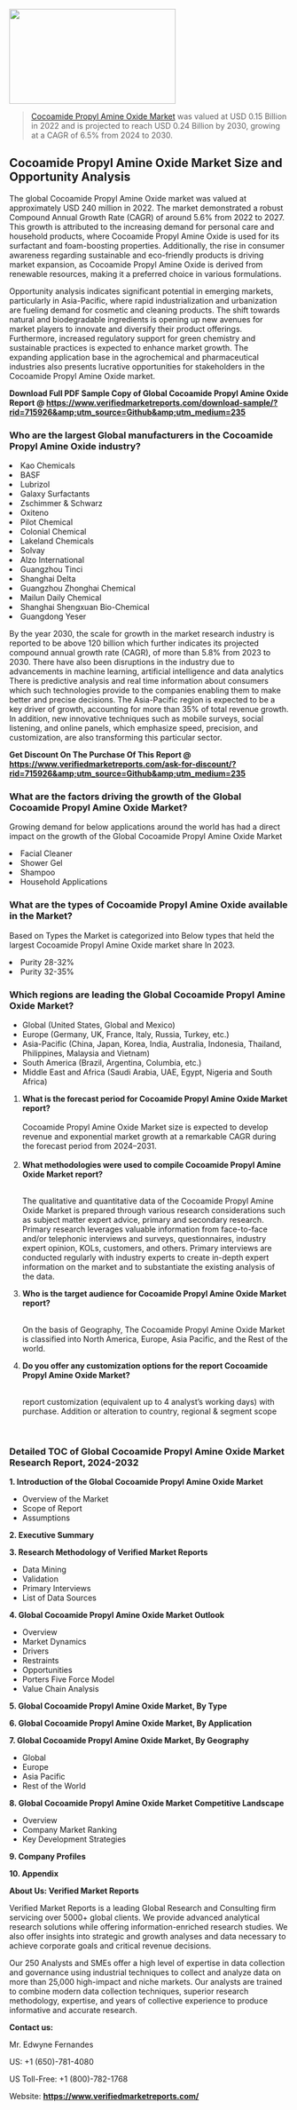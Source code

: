 <img src="https://ffe5etoiles.com/wp-content/uploads/2024/12/MST1-300x171.png" alt="" width="300" height="171" class="alignnone size-medium wp-image-20088" /><blockquote><p><p><a href="https://www.verifiedmarketreports.com/download-sample/?rid=715926&utm_source=Github&utm_medium=235" target="_blank">Cocoamide Propyl Amine Oxide Market</a> was valued at USD 0.15 Billion in 2022 and is projected to reach USD 0.24 Billion by 2030, growing at a CAGR of 6.5% from 2024 to 2030.</p></blockquote><p><h2>Cocoamide Propyl Amine Oxide Market Size and Opportunity Analysis</h2> <p>The global Cocoamide Propyl Amine Oxide market was valued at approximately USD 240 million in 2022. The market demonstrated a robust Compound Annual Growth Rate (CAGR) of around 5.6% from 2022 to 2027. This growth is attributed to the increasing demand for personal care and household products, where Cocoamide Propyl Amine Oxide is used for its surfactant and foam-boosting properties. Additionally, the rise in consumer awareness regarding sustainable and eco-friendly products is driving market expansion, as Cocoamide Propyl Amine Oxide is derived from renewable resources, making it a preferred choice in various formulations.</p> <p>Opportunity analysis indicates significant potential in emerging markets, particularly in Asia-Pacific, where rapid industrialization and urbanization are fueling demand for cosmetic and cleaning products. The shift towards natural and biodegradable ingredients is opening up new avenues for market players to innovate and diversify their product offerings. Furthermore, increased regulatory support for green chemistry and sustainable practices is expected to enhance market growth. The expanding application base in the agrochemical and pharmaceutical industries also presents lucrative opportunities for stakeholders in the Cocoamide Propyl Amine Oxide market.</p> </p><p class=""><strong>Download Full PDF Sample Copy of Global Cocoamide Propyl Amine Oxide Report @ <a href="https://www.verifiedmarketreports.com/download-sample/?rid=715926&amp;utm_source=Github&amp;utm_medium=235" target="_blank">https://www.verifiedmarketreports.com/download-sample/?rid=715926&amp;utm_source=Github&amp;utm_medium=235</a></strong></p><h3 id="" class="">Who are the largest Global manufacturers in the Cocoamide Propyl Amine Oxide industry?</h3><p><li>Kao Chemicals</li><li> BASF</li><li> Lubrizol</li><li> Galaxy Surfactants</li><li> Zschimmer & Schwarz</li><li> Oxiteno</li><li> Pilot Chemical</li><li> Colonial Chemical</li><li> Lakeland Chemicals</li><li> Solvay</li><li> Alzo International</li><li> Guangzhou Tinci</li><li> Shanghai Delta</li><li> Guangzhou Zhonghai Chemical</li><li> Mailun Daily Chemical</li><li> Shanghai Shengxuan Bio-Chemical</li><li> Guangdong Yeser</li></p><div class=""><div class="" dir="" data-message-author-role="" data-message-id="" data-message-model-slug=""><div class=""><div class=""><div class=""><div class="" dir="" data-message-author-role="" data-message-id="" data-message-model-slug=""><div class=""><div class=""><p>By the year 2030, the scale for growth in the market research industry is reported to be above 120 billion which further indicates its projected compound annual growth rate (CAGR), of more than 5.8% from 2023 to 2030. There have also been disruptions in the industry due to advancements in machine learning, artificial intelligence and data analytics There is predictive analysis and real time information about consumers which such technologies provide to the companies enabling them to make better and precise decisions. The Asia-Pacific region is expected to be a key driver of growth, accounting for more than 35% of total revenue growth. In addition, new innovative techniques such as mobile surveys, social listening, and online panels, which emphasize speed, precision, and customization, are also transforming this particular sector.</p><p><strong>Get Discount On The Purchase Of This Report @&nbsp; <a href="https://www.verifiedmarketreports.com/ask-for-discount/?rid=715926&amp;utm_source=Github&amp;utm_medium=235" target="_blank">https://www.verifiedmarketreports.com/ask-for-discount/?rid=715926&amp;utm_source=Github&amp;utm_medium=235</a></strong></p></div></div></div></div></div></div></div></div><h3 id="" class="">What are the factors driving the growth of the Global Cocoamide Propyl Amine Oxide Market?</h3><p id="" class="">Growing demand for below applications around the world has had a direct impact on the growth of the Global Cocoamide Propyl Amine Oxide Market</p><p id="" class=""><li>Facial Cleaner</li><li> Shower Gel</li><li> Shampoo</li><li> Household Applications</li></p><h3 id="" class="">What are the types of Cocoamide Propyl Amine Oxide available in the Market?</h3><p id="" class="">Based on Types the Market is categorized into Below types that held the largest Cocoamide Propyl Amine Oxide market share In 2023.</p><p id="" class=""><li>Purity 28-32%</li><li> Purity 32-35%</li></p><h3 id="" class="">Which regions are leading the Global Cocoamide Propyl Amine Oxide Market?</h3><ul><li>Global (United States, Global and Mexico)</li><li>Europe (Germany, UK, France, Italy, Russia, Turkey, etc.)</li><li>Asia-Pacific (China, Japan, Korea, India, Australia, Indonesia, Thailand, Philippines, Malaysia and Vietnam)</li><li>South America (Brazil, Argentina, Columbia, etc.)</li><li>Middle East and Africa (Saudi Arabia, UAE, Egypt, Nigeria and South Africa)</li></ul><p><ol><li><strong>What is the forecast period for Cocoamide Propyl Amine Oxide Market report?<br /></strong><br /><span data-sheets-root="1" data-sheets-value="{&quot;1&quot;:2,&quot;2&quot;:&quot;XXXX size is expected to develop revenue and exponential market growth at a remarkable CAGR during the forecast period from 2024&ndash;2030.&quot;}" data-sheets-userformat="{&quot;2&quot;:12674,&quot;4&quot;:{&quot;1&quot;:2,&quot;2&quot;:16776960},&quot;10&quot;:2,&quot;11&quot;:0,&quot;15&quot;:&quot;Arial&quot;,&quot;16&quot;:12}">Cocoamide Propyl Amine Oxide Market size is expected to develop revenue and exponential market growth at a remarkable CAGR during the forecast period from 2024&ndash;2031.</span><br /><br /></li><li><strong>What methodologies were used to compile Cocoamide Propyl Amine Oxide Market report?<br /><br /></strong><p>The qualitative and quantitative data of the&nbsp;Cocoamide Propyl Amine Oxide Market is prepared through various research considerations such as subject matter expert advice, primary and secondary research. Primary research leverages valuable information from face-to-face and/or telephonic interviews and surveys, questionnaires, industry expert opinion, KOLs, customers, and others. Primary interviews are conducted regularly with industry experts to create in-depth expert information on the market and to substantiate the existing analysis of the data.&nbsp;</p></li><li><strong>Who is the target audience for Cocoamide Propyl Amine Oxide Market report?<br /><br /></strong><p>On the basis of Geography, The&nbsp;Cocoamide Propyl Amine Oxide Market is classified into North America, Europe, Asia Pacific, and the Rest of the world.</p></li><li><strong>Do you offer any customization options for the report Cocoamide Propyl Amine Oxide Market?<br /><br /></strong><p>report customization (equivalent up to 4 analyst&rsquo;s working days) with purchase. Addition or alteration to country, regional &amp; segment scope</p><p>&nbsp;</p></li></ol></p><h3 id="" class="">Detailed TOC of Global Cocoamide Propyl Amine Oxide Market Research Report, 2024-2032</h3><p id="" class=""><strong>1. Introduction of the Global Cocoamide Propyl Amine Oxide Market</strong></p><ul><li>Overview of the Market</li><li>Scope of Report</li><li>Assumptions</li></ul><p id="" class=""><strong>2. Executive Summary</strong></p><p id="" class=""><strong>3. Research Methodology of&nbsp;Verified Market Reports</strong></p><ul><li>Data Mining</li><li>Validation</li><li>Primary Interviews</li><li>List of Data Sources</li></ul><p id="" class=""><strong>4. Global Cocoamide Propyl Amine Oxide Market Outlook</strong></p><ul><li>Overview</li><li>Market Dynamics</li><li>Drivers</li><li>Restraints</li><li>Opportunities</li><li>Porters Five Force Model</li><li>Value Chain Analysis</li></ul><p id="" class=""><strong>5. Global Cocoamide Propyl Amine Oxide Market, By&nbsp;Type</strong></p><p id="" class=""><strong>6. Global Cocoamide Propyl Amine Oxide Market, By Application</strong></p><p id="" class=""><strong>7. Global Cocoamide Propyl Amine Oxide Market, By Geography</strong></p><ul><li>Global</li><li>Europe</li><li>Asia Pacific</li><li>Rest of the World</li></ul><p id="" class=""><strong>8. Global Cocoamide Propyl Amine Oxide Market Competitive Landscape</strong></p><ul><li>Overview</li><li>Company Market Ranking</li><li>Key Development Strategies</li></ul><p id="" class=""><strong>9. Company Profiles</strong></p><p id="" class=""><strong>10. Appendix</strong></p><p id="" class=""><strong>About Us: Verified Market Reports</strong></p><p id="" class="">Verified Market Reports is a leading Global Research and Consulting firm servicing over 5000+ global clients. We provide advanced analytical research solutions while offering information-enriched research studies. We also offer insights into strategic and growth analyses and data necessary to achieve corporate goals and critical revenue decisions.</p><p id="" class="">Our 250 Analysts and SMEs offer a high level of expertise in data collection and governance using industrial techniques to collect and analyze data on more than 25,000 high-impact and niche markets. Our analysts are trained to combine modern data collection techniques, superior research methodology, expertise, and years of collective experience to produce informative and accurate research.</p><p id="" class=""><strong>Contact us:</strong></p><p id="" class="">Mr. Edwyne Fernandes</p><p id="" class="">US: +1 (650)-781-4080</p><p id="" class="">US Toll-Free: +1 (800)-782-1768</p><p id="" class="">Website: <a target="" data-test-app-aware-link=""><strong>https://www.verifiedmarketreports.com/</strong></a></p>
